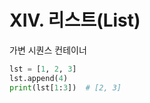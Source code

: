 # XIV. 리스트(List)

가변 시퀀스 컨테이너

```python
lst = [1, 2, 3]
lst.append(4)
print(lst[1:3])  # [2, 3]
```